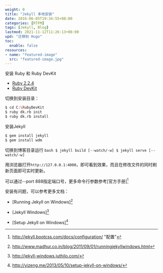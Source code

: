 ```yaml
---
weight: 0
title: "Jekyll 本地安装"
date: 2016-06-05T19:34:55+08:00
categories: [RTFM]
tags: [Jekyll, Blog]
lastmod: 2021-11-12T11:26:13+08:00
upd: "迁移到 Hugo"
toc:
  enable: false
resources:
- name: "featured-image"
  src: "featured-image.jpg"
---
```


安装 Ruby 和 Ruby DevKit

  - [Ruby 2.2.4](http://dl.bintray.com/oneclick/rubyinstaller/rubyinstaller-2.2.4.exe)
  - [Ruby DevKit](http://dl.bintray.com/oneclick/rubyinstaller/DevKit-mingw64-32-4.7.2-20130224-1151-sfx.exe)

<!--more-->

切换到安装目录：

```bash
$ cd C:\RubyDevKit
$ ruby dk.rb init
$ ruby dk.rb install
```

安装Jekyll

```bash
$ gem install jekyll
$ gem install wdm
```

<!-- more -->

切换到博客目录运行
    ``` bash
    $ jekyll build [--watch/-w]
    $ jekyll serve [--watch/-w]
    ```

用浏览器打开`http://127.0.0.1:4000`，即可看到效果，而且在修改文件的同时刷新页面即可实时更新。

可以通过--port 888指定端口号，更多命令行参数参考[官方手册][^1]

安装有问题，可以参考更多文档：

- [Running Jekyll on Windows][^2]

- [Jekyll Windows][^3]

- [Setup Jekyll on Windows][^4]

[^1]: http://jekyll.bootcss.com/docs/configuration/ "配置"
[^2]: http://www.madhur.co.in/blog/2011/09/01/runningjekyllwindows.html
[^3]: http://jekyll-windows.juthilo.com/
[^4]: http://yizeng.me/2013/05/10/setup-jekyll-on-windows/
